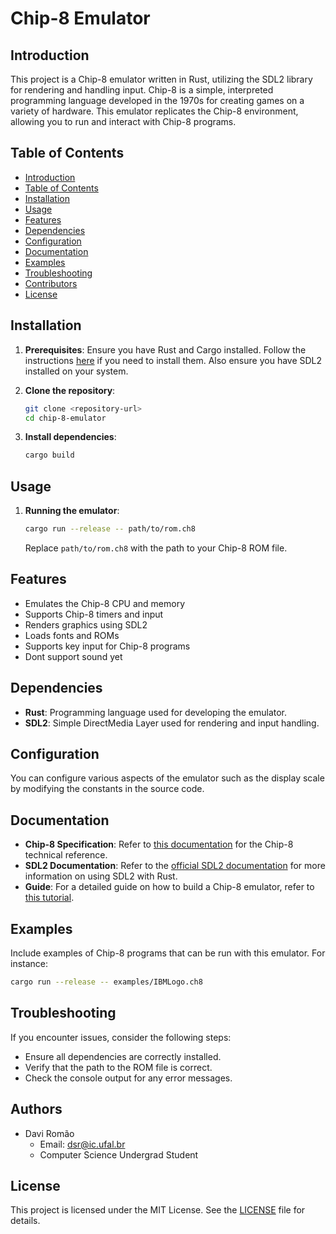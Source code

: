 # Chip-8 Emulator

## Introduction
This project is a Chip-8 emulator written in Rust, utilizing the SDL2 library for rendering and handling input. Chip-8 is a simple, interpreted programming language developed in the 1970s for creating games on a variety of hardware. This emulator replicates the Chip-8 environment, allowing you to run and interact with Chip-8 programs.

## Table of Contents
- [Introduction](#introduction)
- [Table of Contents](#table-of-contents)
- [Installation](#installation)
- [Usage](#usage)
- [Features](#features)
- [Dependencies](#dependencies)
- [Configuration](#configuration)
- [Documentation](#documentation)
- [Examples](#examples)
- [Troubleshooting](#troubleshooting)
- [Contributors](#contributors)
- [License](#license)

## Installation
1. **Prerequisites**: 
   Ensure you have Rust and Cargo installed. Follow the instructions [here](https://www.rust-lang.org/tools/install) if you need to install them. Also ensure you have SDL2 installed on your system.
   
2. **Clone the repository**:
    ```sh
    git clone <repository-url>
    cd chip-8-emulator
    ```
3. **Install dependencies**:
    ```sh
    cargo build
    ```

## Usage
1. **Running the emulator**:
    ```sh
    cargo run --release -- path/to/rom.ch8
    ```
   Replace `path/to/rom.ch8` with the path to your Chip-8 ROM file.

## Features
- Emulates the Chip-8 CPU and memory
- Supports Chip-8 timers and input
- Renders graphics using SDL2
- Loads fonts and ROMs
- Supports key input for Chip-8 programs
- Dont support sound yet

## Dependencies
- **Rust**: Programming language used for developing the emulator.
- **SDL2**: Simple DirectMedia Layer used for rendering and input handling.

## Configuration
You can configure various aspects of the emulator such as the display scale by modifying the constants in the source code.

## Documentation
- **Chip-8 Specification**: Refer to [this documentation](http://devernay.free.fr/hacks/chip8/C8TECH10.HTM) for the Chip-8 technical reference.
- **SDL2 Documentation**: Refer to the [official SDL2 documentation](https://wiki.libsdl.org/FrontPage) for more information on using SDL2 with Rust.
- **Guide**: For a detailed guide on how to build a Chip-8 emulator, refer to [this tutorial](https://tobiasvl.github.io/blog/write-a-chip-8-emulator/).

## Examples
Include examples of Chip-8 programs that can be run with this emulator. For instance:
```sh
cargo run --release -- examples/IBMLogo.ch8
```

## Troubleshooting
If you encounter issues, consider the following steps:
- Ensure all dependencies are correctly installed.
- Verify that the path to the ROM file is correct.
- Check the console output for any error messages.

## Authors
- Davi Romão
    - Email: dsr@ic.ufal.br
    - Computer Science Undergrad Student

## License
This project is licensed under the MIT License. See the [LICENSE](LICENSE) file for details.
